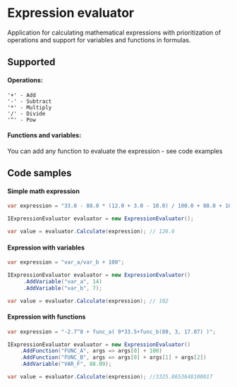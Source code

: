 # Expression evaluator

Application for calculating mathematical expressions with prioritization of operations and support for variables and functions in formulas.



## Supported

#### Operations:

```
'+' - Add
'-' - Subtract
'*' - Multiply
'/' - Divide
'^' - Pow
```

#### Functions and variables:

You can add any function to evaluate the expression - see code examples



## Code samples

#### Simple math expression

```csharp
var expression = "33.0 - 88.0 * (12.0 + 3.0 - 10.0) / 100.0 + 88.0 + 10.0";

IExpressionEvaluator evaluator = new ExpressionEvaluator();

var value = evaluator.Calculate(expression); // 126.6
```



#### Expression with variables

```csharp
var expression = "var_a/var_b + 100";

IExpressionEvaluator evaluator = new ExpressionEvaluator()
     .AddVariable("var_a", 14)
     .AddVariable("var_b", 7);

var value = evaluator.Calculate(expression); // 102
```



#### Expression with functions

```csharp
var expression = "-2.7^8 + func_a( 9*33.5+func_b(80, 3, 17.07) )";

IExpressionEvaluator evaluator = new ExpressionEvaluator()
    .AddFunction("FUNC_A", args => args[0] + 100)
    .AddFunction("FUNC_B", args => args[0] + args[1] + args[2])
    .AddVariable("VAR_F", 88.09);

var value = evaluator.Calculate(expression); //3325.8653648100017
```

